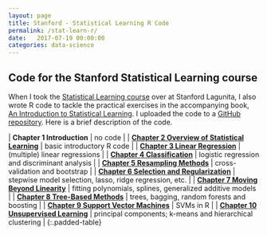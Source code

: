 ```yaml
---
layout: page
title: Stanford - Statistical Learning R Code
permalink: /stat-learn-r/
date:   2017-07-19 00:00:00
categories: data-science
---
```



Code for the Stanford Statistical Learning course
-------------------------------------------------

When I took the [Statistical Learning course](https://lagunita.stanford.edu/courses/HumanitiesSciences/StatLearning/Winter2016/about) over at Stanford Lagunita, I also wrote R code to tackle the practical exercises in the accompanying book, [An Introduction to Statistical Learning](http://www-bcf.usc.edu/~gareth/ISL/). I uploaded the code to a [GitHub repository](https://github.com/marcotompitak/stanford-stat-learn). Here is a brief description of the code.

| **Chapter 1 Introduction**                                                                                                     | no code                                                   |
| [**Chapter 2 Overview of Statistical Learning**](https://github.com/marcotompitak/stanford-stat-learn/tree/master/Chapter%202) | basic introductory R code                                 |
| [**Chapter 3 Linear Regression**](https://github.com/marcotompitak/stanford-stat-learn/tree/master/Chapter%203)                | (multiple) linear regressions                             |
| [**Chapter 4 Classification**](https://github.com/marcotompitak/stanford-stat-learn/tree/master/Chapter%204)                   | logistic regression and discriminant analysis             |
| [**Chapter 5 Resampling Methods**](https://github.com/marcotompitak/stanford-stat-learn/tree/master/Chapter%205)               | cross-validation and bootstrap                            |
| [**Chapter 6 Selection and Regularization**](https://github.com/marcotompitak/stanford-stat-learn/tree/master/Chapter%206)     | stepwise model selection, lasso, ridge regression, etc.   |
| [**Chapter 7 Moving Beyond Linearity**](https://github.com/marcotompitak/stanford-stat-learn/tree/master/Chapter%207)          | fitting polynomials, splines, generalized additive models |
| [**Chapter 8 Tree-Based Methods**](https://github.com/marcotompitak/stanford-stat-learn/tree/master/Chapter%208)               | trees, bagging, random forests and boosting               |
| [**Chapter 9 Support Vector Machines**](https://github.com/marcotompitak/stanford-stat-learn/tree/master/Chapter%209)          | SVMs in R                                                 |
| [**Chapter 10 Unsupervised Learning**](https://github.com/marcotompitak/stanford-stat-learn/tree/master/Chapter%2010)          | principal components; k-means and hierarchical clustering | 
{:.padded-table}
